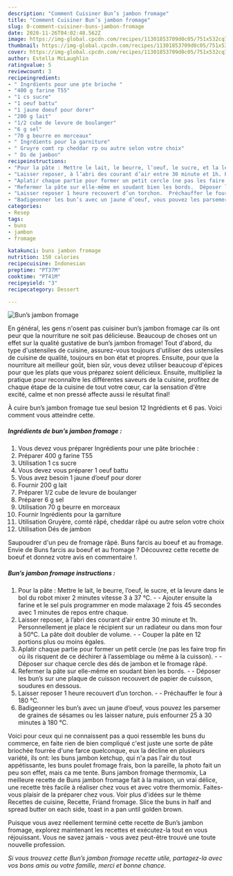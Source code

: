 ```yaml
---
description: "Comment Cuisiner Bun’s jambon fromage"
title: "Comment Cuisiner Bun’s jambon fromage"
slug: 0-comment-cuisiner-buns-jambon-fromage
date: 2020-11-26T04:02:48.562Z
image: https://img-global.cpcdn.com/recipes/11301853709d0c05/751x532cq70/buns-jambon-fromage-photo-principale-de-la-recette.jpg
thumbnail: https://img-global.cpcdn.com/recipes/11301853709d0c05/751x532cq70/buns-jambon-fromage-photo-principale-de-la-recette.jpg
cover: https://img-global.cpcdn.com/recipes/11301853709d0c05/751x532cq70/buns-jambon-fromage-photo-principale-de-la-recette.jpg
author: Estella McLaughlin
ratingvalue: 5
reviewcount: 3
recipeingredient:
- " Ingrdients pour une pte brioche "
- "400 g farine T55"
- "1 cs sucre"
- "1 oeuf battu"
- "1 jaune doeuf pour dorer"
- "200 g lait"
- "1/2 cube de levure de boulanger"
- "6 g sel"
- "70 g beurre en morceaux"
- " Ingrdients pour la garniture"
- " Gruyre comt rp cheddar rp ou autre selon votre choix"
- " Ds de jambon"
recipeinstructions:
- "Pour la pâte : Mettre le lait, le beurre, l’oeuf, le sucre, et la levure dans le bol du robot mixer 2 minutes vitesse 3 à 37 °C.  Ajouter ensuite la farine et le sel puis programmer en mode malaxage 2 fois 45 secondes avec 1 minutes de repos entre chaque."
- "Laisser reposer, à l’abri des courant d’air entre 30 minute et 1h. Personnellement je place le récipient sur un radiateur ou dans mon four à 50°C. La pâte doit doubler de volume.  Couper la pâte en 12 portions plus ou moins égales."
- "Aplatir chaque partie pour former un petit cercle (ne pas les faire trop fin où ils risquent de ce déchirer à l’assemblage ou même à la cuisson).  Déposer sur chaque cercle des dés de jambon et le fromage râpé."
- "Refermer la pâte sur elle-même en soudant bien les bords.  Déposer les bun’s sur une plaque de cuisson recouvert de papier de cuisson, soudures en dessous."
- "Laisser reposer 1 heure recouvert d’un torchon.  Préchauffer le four à 180 °C."
- "Badigeonner les bun’s avec un jaune d’oeuf, vous pouvez les parsemer de graines de sésames ou les laisser nature, puis enfourner 25 à 30 minutes à 180 °C."
categories:
- Resep
tags:
- buns
- jambon
- fromage

katakunci: buns jambon fromage 
nutrition: 150 calories
recipecuisine: Indonesian
preptime: "PT37M"
cooktime: "PT41M"
recipeyield: "3"
recipecategory: Dessert

---
```



![Bun’s jambon fromage](https://img-global.cpcdn.com/recipes/11301853709d0c05/751x532cq70/buns-jambon-fromage-photo-principale-de-la-recette.jpg)

En général, les gens n'osent pas cuisiner bun’s jambon fromage car ils ont peur que la nourriture ne soit pas délicieuse. Beaucoup de choses ont un effet sur la qualité gustative de bun’s jambon fromage! Tout d'abord, du type d'ustensiles de cuisine, assurez-vous toujours d'utiliser des ustensiles de cuisine de qualité, toujours en bon état et propres. Ensuite, pour que la nourriture ait meilleur goût, bien sûr, vous devez utiliser beaucoup d'épices pour que les plats que vous préparez soient délicieux. Ensuite, multipliez la pratique pour reconnaître les différentes saveurs de la cuisine, profitez de chaque étape de la cuisine de tout votre cœur, car la sensation d'être excité, calme et non pressé affecte aussi le résultat final!

<!--inarticleads1-->

À cuire bun’s jambon fromage tue seul besion 12 Ingrédients et 6 pas. Voici comment vous atteindre cette.

##### Ingrédients de bun’s jambon fromage :

1. Vous devez vous préparer  Ingrédients pour une pâte briochée :
1. Préparer 400 g farine T55
1. Utilisation 1 cs sucre
1. Vous devez vous préparer 1 oeuf battu
1. Vous avez besoin 1 jaune d’oeuf pour dorer
1. Fournir 200 g lait
1. Préparer 1/2 cube de levure de boulanger
1. Préparer 6 g sel
1. Utilisation 70 g beurre en morceaux
1. Fournir  Ingrédients pour la garniture
1. Utilisation  Gruyère, comté râpé, cheddar râpé ou autre selon votre choix
1. Utilisation  Dés de jambon


Saupoudrer d&#39;un peu de fromage râpé. Buns farcis au boeuf et au fromage. Envie de Buns farcis au boeuf et au fromage ? Découvrez cette recette de boeuf et donnez votre avis en commentaire !. 

<!--inarticleads2-->

##### Bun’s jambon fromage instructions :

1. Pour la pâte : Mettre le lait, le beurre, l’oeuf, le sucre, et la levure dans le bol du robot mixer 2 minutes vitesse 3 à 37 °C. -  - Ajouter ensuite la farine et le sel puis programmer en mode malaxage 2 fois 45 secondes avec 1 minutes de repos entre chaque.
1. Laisser reposer, à l’abri des courant d’air entre 30 minute et 1h. Personnellement je place le récipient sur un radiateur ou dans mon four à 50°C. La pâte doit doubler de volume. -  - Couper la pâte en 12 portions plus ou moins égales.
1. Aplatir chaque partie pour former un petit cercle (ne pas les faire trop fin où ils risquent de ce déchirer à l’assemblage ou même à la cuisson). -  - Déposer sur chaque cercle des dés de jambon et le fromage râpé.
1. Refermer la pâte sur elle-même en soudant bien les bords. -  - Déposer les bun’s sur une plaque de cuisson recouvert de papier de cuisson, soudures en dessous.
1. Laisser reposer 1 heure recouvert d’un torchon. -  - Préchauffer le four à 180 °C.
1. Badigeonner les bun’s avec un jaune d’oeuf, vous pouvez les parsemer de graines de sésames ou les laisser nature, puis enfourner 25 à 30 minutes à 180 °C.


Voici pour ceux qui ne connaissent pas a quoi ressemble les buns du commerce, en faite rien de bien compliqué c&#39;est juste une sorte de pâte briochée fourrée d&#39;une farce quelconque, eux la décline en plusieurs variété, ils ont: les buns jambon ketchup, qui n&#39;a pas l&#39;air du tout appétissante, les buns poulet fromage frais, bon la pareille, la photo fait un peu son effet, mais ca me tente. Buns jambon fromage thermomix, La meilleure recette de Buns jambon fromage fait à la maison, un vrai délice, une recette très facile à réaliser chez vous et avec votre thermomix. Faites-vous plaisir de la préparer chez vous. Voir plus d&#39;idées sur le thème Recettes de cuisine, Recette, Friand fromage. Slice the buns in half and spread butter on each side, toast in a pan until golden brown. 

<!--inarticleads1-->

<p>
Puisque vous avez réellement terminé cette recette de Bun’s jambon fromage, explorez maintenant les recettes et exécutez-la tout en vous réjouissant. Vous ne savez jamais - vous avez peut-être trouvé une toute nouvelle profession.
</p>

<p>
<i>Si vous trouvez cette Bun’s jambon fromage recette utile, partagez-la avec vos bons amis ou votre famille, merci et bonne chance.</i>
</p>
